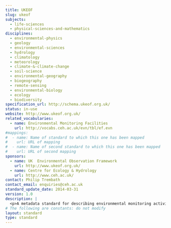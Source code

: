 ```yaml
---
title: UKEOF
slug: ukeof
subjects:
  - life-sciences
  - physical-sciences-and-mathematics
disciplines:
  - environmental-physics
  - geology
  - environmental-sciences
  - hydrology
  - climatology
  - meteorology
  - climate-&-climate-change
  - soil-science
  - environmental-geography
  - biogeography
  - remote-sensing
  - environmental-biology
  - ecology
  - biodiversity
specification_url: http://schema.ukeof.org.uk/
status: in-use
website: http://www.ukeof.org.uk/
related_vocabularies:
  - name: Environmental Monitoring Facilities
    url: http://vocabs.ceh.ac.uk/evn/tbl/ef.evn
#mappings:
#  - name: Name of standard to which this one has been mapped
#    url: URL of mapping
#  - name: Name of second standard to which this one has been mapped
#    url: URL of second mapping
sponsors:
  - name: UK  Environmental Observation Framework
    url: http://www.ukeof.org.uk/
  - name: Centre for Ecology & Hydrology
    url: http://www.ceh.ac.uk/
contact: Philip Trembath
contact_email: enquiries@ceh.ac.uk
standard_update_date: 2014-03-31
version: 1.0
description: |
  <p>A metadata standard for describing environmental monitoring activities, programmes, networks and facilities published by the UK Environmental Observation Framework (UKEOF).</p>
# The following are constants: do not modify
layout: standard
type: standard
---
```

